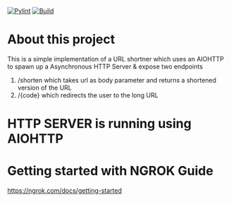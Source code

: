[![Pylint](https://github.com/jaydeepkarale/URLShortner/actions/workflows/pylint.yml/badge.svg?branch=main)](https://github.com/jaydeepkarale/URLShortner/actions/workflows/pylint.yml) [![Build](https://github.com/jaydeepkarale/URLShortner/actions/workflows/python-app.yml/badge.svg)](https://github.com/jaydeepkarale/URLShortner/actions/workflows/python-app.yml)

# About this project
This is a simple implementation of a URL shortner which uses an AIOHTTP to spawn up a Asynchronous HTTP Server & expose two endpoints
1. /shorten which takes url as body parameter and returns a shortened version of the URL
2. /{code} which redirects the user to the long URL

# HTTP SERVER is running using AIOHTTP

# Getting started with NGROK Guide
https://ngrok.com/docs/getting-started
